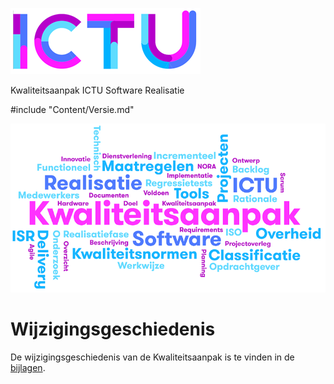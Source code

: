 ![ICTU](../../Content/Images/ICTU.png "ictu-logo")

Kwaliteitsaanpak ICTU Software Realisatie

#include "Content/Versie.md"

![wordcloud](../../Content/Images/word-cloud.png "word-cloud")

# Wijzigingsgeschiedenis

De wijzigingsgeschiedenis van de Kwaliteitsaanpak is te vinden in de [bijlagen](#wijzigingsgeschiedenis).
